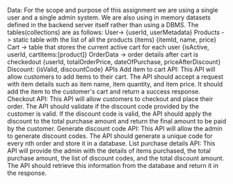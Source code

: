 Data:
For the scope and purpose of  this assignment we are using a single user and a single admin system. We are also using in memory datasets defined in the backend server itself rather than using a DBMS.
The tables(collections) are as follows:
User-> {userId, userMetadata}
Products -> static table with the list of all the products (items)
{itemId, name, price}
Cart -> table that stores the current active cart for each user
{isActive, userId, cartItems:[product]}
OrderData -> order details after cart is checkedout
{userId, totalOrderPrice, dateOfPurchase, priceAfterDiscount}
Discount:
{isValid, discountCode}
APIs
Add item to cart API:
This API will allow customers to add items to their cart. The API should accept a request with item details such as item name, item quantity, and item price. It should add the item to the customer's cart and return a success response.
Checkout API:
This API will allow customers to checkout and place their order. The API should validate if the discount code provided by the customer is valid. If the discount code is valid, the API should apply the discount to the total purchase amount and return the final amount to be paid by the customer.
Generate discount code API:
This API will allow the admin to generate discount codes. The API should generate a unique code for every nth order and store it in a database.
List purchase details API:
This API will provide the admin with the details of items purchased, the total purchase amount, the list of discount codes, and the total discount amount. The API should retrieve this information from the database and return it in the response.
